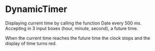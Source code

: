 # DynamicTimer

Displaying current time by calling the function Date every 500 ms.
Accepting in 3 input boxes (hour, minute, second), a future time. 

When the current time reaches the future time the clock stops and the display of time turns red.
